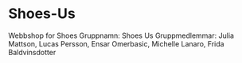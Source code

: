 # Shoes-Us
Webbshop for Shoes
Gruppnamn: Shoes Us
Gruppmedlemmar: Julia Mattson, Lucas Persson, Ensar Omerbasic, Michelle Lanaro, Frida Baldvinsdotter
